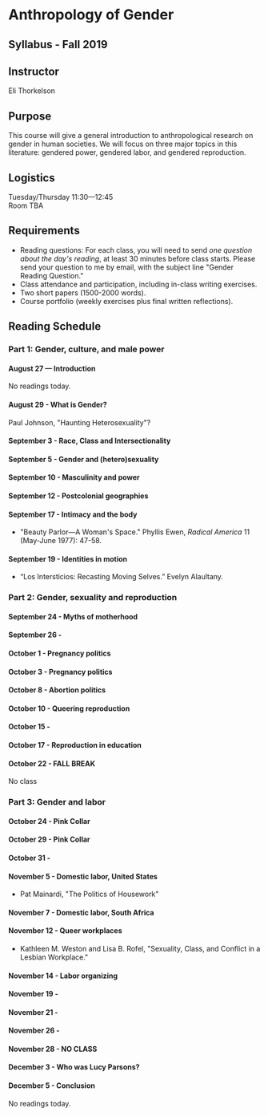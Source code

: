 # Anthropology of Gender

## Syllabus - Fall 2019

## Instructor 

Eli Thorkelson

## Purpose

This course will give a general introduction to anthropological research on gender in human societies. We will focus on three major topics in this literature: gendered power, gendered labor, and gendered reproduction.

## Logistics

Tuesday/Thursday 11:30—12:45  
Room TBA

## Requirements

- Reading questions: For each class, you will need to send *one question about the day's reading*, at least 30 minutes before class starts. Please send your question to me by email, with the subject line "Gender Reading Question."
- Class attendance and participation, including in-class writing exercises.
- Two short papers (1500-2000 words).
- Course portfolio (weekly exercises plus final written reflections).

## Reading Schedule

### Part 1: Gender, culture, and male power

#### August 27 — Introduction

No readings today.

#### August 29 - What is Gender?

Paul Johnson, "Haunting Heterosexuality"?

#### September 3 - Race, Class and Intersectionality

#### September 5 - Gender and (hetero)sexuality

#### September 10 - Masculinity and power

#### September 12 - Postcolonial geographies

#### September 17 - Intimacy and the body

- "Beauty Parlor—A Woman's Space." Phyllis Ewen, *Radical America* 11 (May-June 1977): 47-58.

#### September 19 - Identities in motion

- “Los Intersticios: Recasting Moving Selves.” Evelyn Alaultany.

### Part 2: Gender, sexuality and reproduction

#### September 24 - Myths of motherhood

#### September 26 - 

#### October 1 - Pregnancy politics

#### October 3 - Pregnancy politics

#### October 8 - Abortion politics

#### October 10 - Queering reproduction

#### October 15 - 

#### October 17 - Reproduction in education

#### October 22 - FALL BREAK

No class

### Part 3: Gender and labor

#### October 24 - Pink Collar

#### October 29 - Pink Collar

#### October 31 - 

#### November 5 - Domestic labor, United States

- Pat Mainardi, "The Politics of Housework"

#### November 7 - Domestic labor, South Africa

#### November 12 - Queer workplaces

- Kathleen M. Weston and Lisa B. Rofel, "Sexuality, Class, and Conflict in a Lesbian Workplace."

#### November 14 - Labor organizing

#### November 19 - 

#### November 21 - 

#### November 26 - 

#### November 28 - NO CLASS

#### December 3 - Who was Lucy Parsons?

#### December 5 - Conclusion

No readings today.
